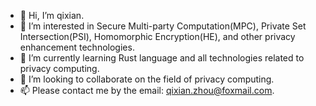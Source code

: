 - 👋 Hi, I’m qixian.
- 👀 I’m interested in Secure Multi-party Computation(MPC), Private Set Intersection(PSI), Homomorphic Encryption(HE), and other privacy enhancement technologies. 
- 🌱 I’m currently learning Rust language and all technologies related to privacy computing.
- 💞️ I’m looking to collaborate on the field of privacy computing.
- 📫 Please contact me by the email: qixian.zhou@foxmail.com.

<!---
qxzhou1010/qxzhou1010 is a ✨ special ✨ repository because its `README.md` (this file) appears on your GitHub profile.
You can click the Preview link to take a look at your changes.
--->
